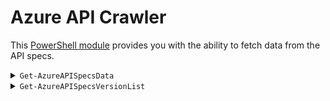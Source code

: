 # Azure API Crawler

This [PowerShell module](https://www.powershellgallery.com/packages/AzureAPICrawler) provides you with the ability to fetch data from the API specs.

<details>

<summary><code>Get-AzureAPISpecsData</code></summary>

Use this utility to get detailed information of a provided ProviderNamespace-ResourceType combination such as  the available properties.

### _Navigation_

- [Usage](#get-AzureAPIspecsdata-usage)
- [In-scope](#get-AzureAPIspecsdata-in-scope)
- [Known issues](#get-AzureAPIspecsdata-known-issues)
- [Notes](#get-azureapispecsdata-notes)

---

## `Get-AzureAPISpecsData`: Usage
- Import the module using the command `Import-Module './utilities/tools/AzureAPICrawler/AzureAPICrawler.psm1' -Force -Verbose`
- Invoke its primary function using the command `Get-AzureAPISpecsData -ProviderNamespace '<ProviderNamespace>' -ResourceType '<ResourceType>' -Verbose -KeepArtifacts`
- For repeated runs it is recommended to append the `-KeepArtifacts` parameter as the function will otherwise repeatably download & eventually delete the required documentation
- Process the output
  At the time of this writing, the output structure is not yet decided. To this end, the function will return a flat list of all parameters with all their data. The following examples may give you some inspiration what you can do with that output.

### Example 1  

Get the Storage Account resource data (and the one of all its child-resources)

```PowerShell
$out = Get-AzureAPISpecsData -FullResourceType 'Microsoft.Storage/storageAccounts' -Verbose -KeepArtifacts

# The object looks somewhat like:
# Name                                                                           Value
# ----                                                                           -----
# Microsoft.Storage/storageAccounts/tableServices/tables                         {[data, System.Collections.Hashtable], [metadata, System.Collections.Hashtable]}
# Microsoft.Storage/storageAccounts/encryptionScopes                             {[data, System.Collections.Hashtable], [metadata, System.Collections.Hashtable]}
# Microsoft.Storage/storageAccounts/blobServices/containers                      {[data, System.Collections.Hashtable], [metadata, System.Collections.Hashtable]}
# Microsoft.Storage/storageAccounts/tableServices                                {[data, System.Collections.Hashtable], [metadata, System.Collections.Hashtable]}
# ...
```

### Example 2

Filter the list down to only the Storage Account itself

```PowerShell
$out = Get-AzureAPISpecsData -FullResourceType 'Microsoft.Storage/storageAccounts' -Verbose -KeepArtifacts
$storageAccountResource = $out['Microsoft.Storage/storageAccounts']

# Returns:
# --------
# Name                           Value
# ----                           -----
# data                           {[supportsLocks, True], [supportsPrivateEndpoints, True], [diagnosticLogsOptions, System.Object[]], [parameters, System.Object[]]…}
# metadata                       {[urlPath, /subscriptions/{subscriptionId}/resourceGroups/{resourceGroupName}/providers/Microsoft.Storage/storageAccounts/{accountName}], [jsonFilePath, C:\dev\AzureAPICrawler\temp\a… 
```

### Example 3

Print a simple outline similar to the Azure Resource reference:

```PowerShell
$out = Get-AzureAPISpecsData -FullResourceType 'Microsoft.Storage/storageAccounts' -Verbose -KeepArtifacts
$storageAccountResource = $out['Microsoft.Storage/storageAccounts']
$storageAccountResource.data.parameters | ForEach-Object { '{0}{1}:{2}' -f ('  ' * $_.level), $_.name, $_.type  } 

# Returns:
# --------
# name:string
# extendedLocation:object
#   type:string
#   name:string
# identity:object
#   type:string
#   userAssignedIdentities:object
# kind:string
# properties:object
#   keyPolicy:object
#   (...)
```

### Example 4

Filter parameters down to those containing the keyword 'network' and format the result as JSON.

```PowerShell
$out = Get-AzureAPISpecsData -FullResourceType 'Microsoft.Storage/storageAccounts' -Verbose -KeepArtifacts
$storageAccountResource = $out['Microsoft.Storage/storageAccounts']
$storageAccountResource.data.parameters | Where-Object { $_.description -like "*network*" } | ConvertTo-Json

# Returns:
# --------
# [
#   {
#     "level": 1,
#     "type": "string",
#     "allowedValues": [
#       "Enabled",
#       "Disabled"
#     ],
#     "name": "publicNetworkAccess",
#     "required": false,
#     "description": "Allow or disallow public network access to Storage Account. Value is optional but if passed in, must be 'Enabled' or 'Disabled'.",
#     "Parent": "properties"
#   },
#   {
#     "level": 1,
#     "type": "object",
#     "name": "routingPreference",
#     "required": false,
#     "description": "Routing preference defines the type of network, either microsoft or internet routing to be used to deliver the user data, the default option is microsoft routing",
#     "Parent": "properties"
#   },
#   (...)
# ]
```

### Example 5

Use the Grid-View to enable dynamic UI processing using a table format

```PowerShell
$out = Get-AzureAPISpecsData -FullResourceType 'Microsoft.Storage/storageAccounts' -Verbose -KeepArtifacts
$storageAccountResource = $out['Microsoft.Storage/storageAccounts']
$storageAccountResource.data.parameters | Where-Object { 
  $_.type -notin @('object','array') 
} | ForEach-Object { 
  [PSCustomObject]@{ 
    Name        = $_.name
    Description = $_.description  
  }
} | Out-GridView
```

<img alt="Grid View" src="./src/GridViewFilter.jpg" />


### Example 6

Get data for a specific child-resource type

```PowerShell
$out = Get-AzureAPISpecsData -FullResourceType 'Microsoft.Storage/storageAccounts/blobServices/containers' -Verbose -KeepArtifacts

# Returns:
# --------
# Name                                                                           Value
# ----                                                                           -----
# Microsoft.Storage/storageAccounts/blobServices/containers/immutabilityPolicies {[data, System.Collections.Hashtable], [metadata, System.Collections.Hashtable]}
# Microsoft.Storage/storageAccounts/blobServices/containers                      {[data, System.Collections.Hashtable], [metadata, System.Collections.Hashtable]}
```

### Example 7

Check if a specific resource type supports Locks

```PowerShell
$out = Get-AzureAPISpecsData -FullResourceType 'Microsoft.Storage/storageAccounts' -Verbose -KeepArtifacts
$out.Keys | Foreach-Object { 
  [PSCustomObject]@{
    Name         = $_
    'Supports Lock' = $out[$_].data.supportsLocks 
  }
} | Sort-Object -Property 'Name'

# Returns:
# --------
# Name                                                                           Supports Lock
# ----                                                                           -------------
# Microsoft.Storage/storageAccounts                                                       True
# Microsoft.Storage/storageAccounts/blobServices                                         False
# Microsoft.Storage/storageAccounts/blobServices/containers                              False
# Microsoft.Storage/storageAccounts/blobServices/containers/immutabilityPolicies         False
# ...
```

### Example 8

Check if a specific resource type supports Private Endpoints

```PowerShell
$out = Get-AzureAPISpecsData -FullResourceType 'Microsoft.Storage/storageAccounts' -Verbose -KeepArtifacts
$out.Keys | Foreach-Object { 
  [PSCustomObject]@{
    Name                         = $_
    'Supports Private Endpoints' = $out[$_].data.supportsPrivateEndpoints 
  }
} | Sort-Object -Property 'Name'

# Returns:
# --------
# Name                                                                           Supports Private Endpoints
# ----                                                                           --------------------------
# Microsoft.Storage/storageAccounts                                                                    True
# Microsoft.Storage/storageAccounts/blobServices                                                      False
# Microsoft.Storage/storageAccounts/blobServices/containers                                           False
# Microsoft.Storage/storageAccounts/blobServices/containers/immutabilityPolicies                      False
# Microsoft.Storage/storageAccounts/encryptionScopes                                                  False
# ...
```

### Example 9

Check if a specific resource type supports Diagnostic Settings

```PowerShell
$out = Get-AzureAPISpecsData -FullResourceType 'Microsoft.Storage/storageAccounts' -Verbose -KeepArtifacts
$out.Keys | Foreach-Object { 
  [PSCustomObject]@{
    Name      = $_
    'Logs'    = $out[$_].data.diagnosticLogsOptions.Count -gt 0 ? 'Yes' : 'No'
    'Metrics' = $out[$_].data.diagnosticMetricsOptions.Count -gt 0 ? 'Yes' : 'No'
  }
} | Sort-Object -Property 'Name'

# Returns:
# --------
# Name                                                                           Logs Metrics
# ----                                                                           ---- -------
# Microsoft.Storage/storageAccounts                                              Yes  Yes
# Microsoft.Storage/storageAccounts/blobServices                                 Yes  Yes
# Microsoft.Storage/storageAccounts/blobServices/containers                      No   No
# Microsoft.Storage/storageAccounts/blobServices/containers/immutabilityPolicies No   No
# ...
#
# NOTE: We also surface settings for Resource Types that you may not be able to configure individually, even though they'd be available.
```

### Example 10

Check if a specific resource type supports RBAC

```PowerShell
$out = Get-AzureAPISpecsData -FullResourceType 'Microsoft.Storage/storageAccounts/blobServices/containers' -Verbose -KeepArtifacts
$out.Keys | Foreach-Object { 
  [PSCustomObject]@{
    Name              = $_
    'Roles for scope' = $out[$_].data.roleAssignmentOptions.Count -gt 0
  }
} | Sort-Object -Property 'Name'

# Returns:
# --------
# Name                                                                           Roles for scope
# ----                                                                           ---------------
# Microsoft.Storage/storageAccounts                                                         True
# Microsoft.Storage/storageAccounts/blobServices                                            True
# Microsoft.Storage/storageAccounts/blobServices/containers                                 True
# Microsoft.Storage/storageAccounts/blobServices/containers/immutabilityPolicies           False
# ...
#
# NOTE: We also surface roles for Resource Types that you may not be able to configure individually, even though they'd be available.
```

### Example 11

Get the RBAC roles that apply to a given Resource Type (if any)

```PowerShell
$out = Get-AzureAPISpecsData -FullResourceType 'Microsoft.Storage/storageAccounts/blobServices/containers' -Verbose -KeepArtifacts
$out['Microsoft.Storage/storageAccounts/blobServices/containers'].data.roleAssignmentOptions | ConvertTo-Json | ConvertFrom-Json

# Returns:
# --------
# Name                                               Id
# ----                                               --
# Avere Contributor                                  4f8fab4f-1852-4a58-a46a-8eaf358af14a
# Avere Operator                                     c025889f-8102-4ebf-b32c-fc0c6f0c6bd9
# Backup Contributor                                 5e467623-bb1f-42f4-a55d-6e525e11384b
# Backup Operator                                    00c29273-979b-4161-815c-10b084fb9324
# Contributor                                        b24988ac-6180-42a0-ab88-20f7382dd24c
# ...
``` 

### Example 12

Get an overview of which resource type supports which extension resource (e.g. Private Endpoints) 

```PowerShell
$out = Get-AzureAPISpecsData -FullResourceType 'Microsoft.Storage/storageAccounts' -Verbose -KeepArtifacts
$out.Keys | Foreach-Object { 
  [PSCustomObject]@{
    Name = $_
    'RBAC'                = $out[$_].data.roleAssignmentOptions.count -gt 0 
    'Diagnostic Settings' = $out[$_].data.diagnosticMetricsOptions.Count -gt 0 -or $out[$_].data.diagnosticLogsOptions.Count -gt 0
    'Private Endpoints'   = $out[$_].data.supportsPrivateEndpoints 
    'Lock'                = $out[$_].data.supportsLocks
  }
} | Sort-Object -Property 'Name' | Format-Table

# Returns:
# --------
# Name                                                                            RBAC Diagnostic Settings Private Endpoints  Lock
# ----                                                                            ---- ------------------- -----------------  ----
# Microsoft.Storage/storageAccounts                                               True                True              True  True
# Microsoft.Storage/storageAccounts/blobServices                                  True                True             False False
# Microsoft.Storage/storageAccounts/blobServices/containers                       True               False             False False
# Microsoft.Storage/storageAccounts/blobServices/containers/immutabilityPolicies False               False             False False
# Microsoft.Storage/storageAccounts/encryptionScopes                             False               False             False False
# Microsoft.Storage/storageAccounts/fileServices                                  True                True             False False
# Microsoft.Storage/storageAccounts/fileServices/shares                          False               False             False False
# Microsoft.Storage/storageAccounts/inventoryPolicies                            False               False             False False
# Microsoft.Storage/storageAccounts/localUsers                                   False               False             False False
# Microsoft.Storage/storageAccounts/managementPolicies                           False               False             False False
# Microsoft.Storage/storageAccounts/objectReplicationPolicies                     True               False             False False
# Microsoft.Storage/storageAccounts/privateEndpointConnections                   False               False             False False
# Microsoft.Storage/storageAccounts/queueServices                                 True                True             False False
# Microsoft.Storage/storageAccounts/queueServices/queues                          True               False             False False
# Microsoft.Storage/storageAccounts/tableServices                                 True                True             False False
# Microsoft.Storage/storageAccounts/tableServices/tables                          True               False             False False
```

## `Get-AzureAPISpecsData`: Notes

- The result set describes the queried resource and all its child resources
- Each entry in the describes one resource type
- A resource's 'data' property describes a data we extracted from the API specs (e.g. parameters)
  - If its property 'isSingleton' is true, only one instance of that service can be deployed at this level (e.g. a 'blobServices' resource for a storage account) 

## `Get-AzureAPISpecsData`: In scope

- Fetch data for the resource type with parameters
- Fetch data for child resources
- Extension resources like RBAC, Private Endpoints, etc.

## `Get-AzureAPISpecsData`: Known issues

### Diagnostic Settings
The data source which is the basis for the Diagnostic Logs & Metrics is not 100% reliable. Also, they are not a guaranteed indicator that you'll be able to set them in the service's diagnostic settings.

### Locks
The data source for Locks is not 100% reliable. Currently it is assumed that all top-level resources besides those in the Authorization Namespace support locks.

### RBAC
The logic to determine if a resource supports RBAC also includes resources that 'could' have roles (as per their resource type) but actually don't support their configuration (e.g., `Microsoft.Storage/storageAccounts/blobServices`).

</details>


<details>
<summary><code>Get-AzureAPISpecsVersionList</code></summary>

Use this utility to get an overview of all available API versions for any Provider specified in the [azure-rest-api-specs](https://github.com/Azure/azure-rest-api-specs) repository.

### _Navigation_

- [Usage](#get-azureapispecsversionlist-usage)
- [In-scope](#get-azureapispecsversionlist-in-scope)
- [Known issues](#get-azureapispecsversionlist-known-issues)

---

## `Get-AzureAPISpecsVersionList`: Usage

- Import the module using the command `Import-Module './utilities/tools/AzureAPICrawler/AzureAPICrawler.psm1' -Force -Verbose`
- Invoke its primary function using the command `Get-AzureAPISpecsVersionList -Verbose -KeepArtifacts`
- For repeated runs it is recommended to append the `-KeepArtifacts` parameter as the function will otherwise repeatably download & eventually delete the required documentation
- Process the output

### Example 1  

Get all API versions available in the Azure API Specs repository, including preview versions.

```PowerShell
$out = Get-AzureAPISpecsVersionList -KeepArtifacts -Verbose -IncludePreview | ConvertTo-Json

# The object looks somewhat like:
# {
#     "Microsoft.AAD": {
#         "domainServices": [
#             "2017-01-01",
#             "2017-06-01",
#             "2020-01-01",
#             "2021-03-01",
#             "2021-05-01",
#             "2022-09-01"
#         ],
#         "domainServices/ouContainer": [
#             "2017-06-01",
#             "2020-01-01",
#             "2021-03-01",
#             "2021-05-01",
#             "2022-09-01"
#         ]
#     },
#     "microsoft.aadiam": {
#         "azureADMetrics": [
#             "2020-07-01-preview"
#         ]
#     },
#     (..)
# }
```

### Example 2  

Get all API versions available in the [Azure API Specs](https://github.com/Azure/azure-rest-api-specs) repository, including preview versions and other external sources (e.g. the `Get-AzResourceProvider`) cmdlet.

```PowerShell
$out = Get-AzureAPISpecsVersionList -KeepArtifacts -Verbose -IncludePreview -IncludeExternalSources | ConvertTo-Json

# The object looks somewhat like:
# {
#     "Microsoft.AAD": {
#         "domainServices": [
#             "2017-01-01",
#             "2017-06-01",
#             "2020-01-01",
#             "2021-03-01",
#             "2021-05-01",
#             "2022-09-01"
#         ],
#         "domainServices/ouContainer": [
#             "2017-06-01",
#             "2020-01-01",
#             "2021-03-01",
#             "2021-05-01",
#             "2022-09-01"
#         ]
#     },
#     "microsoft.aadiam": {
#         "azureADMetrics": [
#             "2020-07-01-preview"
#         ]
#     },
#     (..)
# }
```

## `Get-AzureAPISpecsVersionList`: In scope

- Fetch all API versions available for all Providers in the [azure-rest-api-specs](https://github.com/Azure/azure-rest-api-specs) repository.
- Filter optionally by preview version

## `Get-AzureAPISpecsVersionList`: Known issues

_None (yet)_

</details>
